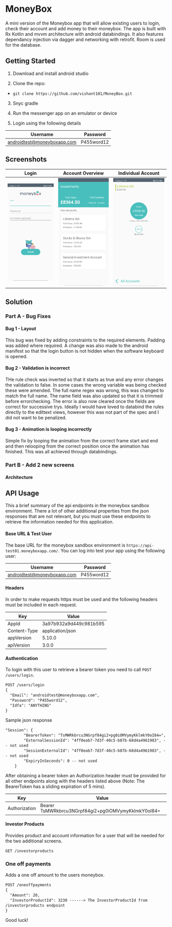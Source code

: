 # MoneyBox
A mini version of the Moneybox app that will allow existing users to login, check their account and add money to their moneybox. The app is built with Rx Kotlin and mvvm architecture with android databindings. It also features dependancy injection via dagger and networking with retrofit. Room is used for the database.

## Getting Started
1. Download and install android studio

2. Clone the repo:
- `git clone https://github.com/vishant101/MoneyBox.git`

3. Snyc gradle 

4. Run the messenger app on an emulator or device

5. Login using the following details

|  Username          | Password         |
| ------------- | ------------- |
| androidtest@moneyboxapp.com  | P455word12  |

## Screenshots
| Login | Account Overview | Individual Account |
|------|---------|-----|
| <img src="https://github.com/vishant101/MoneyBox/blob/master/images/Login.png/" width="275" alt="Login" title="Login" /> | <img src="https://github.com/vishant101/MoneyBox/blob/master/images/AccountOverview.png" width="275" alt="AccountOverview" title="AccountOverview" /> | <img src="https://github.com/vishant101/MoneyBox/blob/master/images/IndividualAccount.png" width="275" alt="IndividualAccount" title="IndividualAccount" /> 

## Solution

### Part A - Bug Fixes
#### Bug 1 - Layout 
This bug was fixed by adding constraints to the required elements. Padding was added where required. A change was also made to the android manifest so that the login button is not hidden when the software keyboard is opened.


#### Bug 2 - Validation is incorrect
THe rule check was inverted so that it starts as true and any error changes the validation to false. In some cases the wrong variable was being checked these were amended. The full name regex was wrong, this was changed to match the full name. The name field was also updated so that it is trimmed before errorchecking. The error is also now cleared once the fields are correct for successive trys. Ideally I would have loved to databind the rules directly to the edittext views, however this was not part of the spec and I did not want to be penalized.

#### Bug 3 - Animation is looping incorrectly
Simple fix by looping the animation from the correct frame start and end and then relooping from the correct position once the animation has finished. This was all achieved through databindings.

### Part B - Add 2 new screens
#### Architecture


## API Usage
This a brief summary of the api endpoints in the moneybox sandbox environment. There a lot of other additional properties from the json responses that are not relevant, but you must use these endpoints to retrieve the information needed for this application.

#### Base URL & Test User
The base URL for the moneybox sandbox environment is `https://api-test01.moneyboxapp.com/`.
You can log into test your app using the following user:

|  Username          | Password         |
| ------------- | ------------- |
| androidtest@moneyboxapp.com  | P455word12  |

#### Headers

In order to make requests https must be used and the following headers must be included in each request.

|  Key | Value |
| ------------- | ------------- |
| AppId  | 3a97b932a9d449c981b595  |
| Content-Type  | application/json  |
| appVersion | 5.10.0 |
| apiVersion | 3.0.0 |

#### Authentication
To login with this user to retrieve a bearer token you need to call `POST /users/login`.
```
POST /users/login
{
  "Email": "androidtest@moneyboxapp.com",
  "Password": "P455word12",
  "Idfa": "ANYTHING"
}
```
Sample json response
```
"Session": {
        "BearerToken": "TsMWRkbrcu3NGrpf84gi2+pg0iOMVymyKklmkY0oI84=",
        "ExternalSessionId": "4ff0eab7-7d3f-40c5-b87b-68d4a4961983", -- not used
        "SessionExternalId": "4ff0eab7-7d3f-40c5-b87b-68d4a4961983", -- not used
        "ExpiryInSeconds": 0 -- not used
    }
```
After obtaining a bearer token an Authorization header must be provided for all other endpoints along with the headers listed above (Note: The BearerToken has a sliding expiration of 5 mins).

|  Key          | Value         |
| ------------- | ------------- |
| Authorization  | Bearer TsMWRkbrcu3NGrpf84gi2+pg0iOMVymyKklmkY0oI84=  |

#### Investor Products
Provides product and account information for a user that will be needed for the two additional screens.
```
GET /investorproducts
```
### One off payments
Adds a one off amount to the users moneybox.
```
POST /oneoffpayments
{
  "Amount": 20,
  "InvestorProductId": 3230 ------> The InvestorProductId from /investorproducts endpoint
}
```
Good luck!
